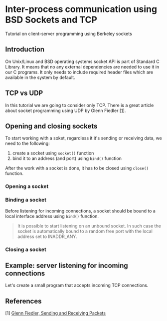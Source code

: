 # Inter-process communication using BSD Sockets and TCP

Tutorial on client-server programming using Berkeley sockets

## Introduction

On Unix/Linux and BSD operating systems socket API is part of Standard C Library.
It means that no any external dependencies are needed to use it in our C programs.
It only needs to include required header files which are available in the system by default.

## TCP vs UDP

In this tutorial we are going to consider only TCP.
There is a great article about socket programming using UDP by Glenn Fiedler [[1]](#1).

## Opening and closing sockets

To start working with a soket, regardless it it's sending or receiving data, we need to the following:
1) create a socket using `socket()` function
2) bind it to an address (and port) using `bind()` function

After the work with a socket is done, it has to be closed using `close()` function.

### Opening a socket

### Binding a socket

Before listening for incoming connections, a socket should be bound to a local interface address using `bind()` function.

> It is possible to start listening on an unbound socket.
> In such case the socket is automatically bound to a random free port with the local address set to INADDR_ANY.

### Closing a socket

## Example: server listening for incoming connections

Let's create a small program that accepts incoming TCP connections.

## References

<a id="1">[1]</a>
[Glenn Fiedler, Sending and Receiving Packets](https://gafferongames.com/post/sending_and_receiving_packets/)


